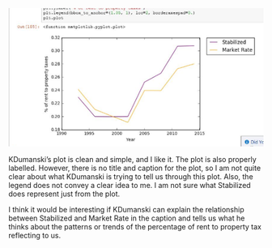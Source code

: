 ![alt text](https://github.com/jz2575/PUI2016_jz2575/blob/master/HW8_jz2575/kpd286.png)

KDumanski’s plot is clean and simple, and I like it.  The plot is also properly labelled.  However, there is no title and caption for the plot, so I am not quite clear about what KDumanski is trying to tell us through this plot.  Also, the legend does not convey a clear idea to me.  I am not sure what Stabilized does represent just from the plot. 

I think it would be interesting if KDumanski can explain the relationship between Stabilized and Market Rate in the caption and tells us what he thinks about the patterns or trends of the percentage of rent to property tax reflecting to us. 
